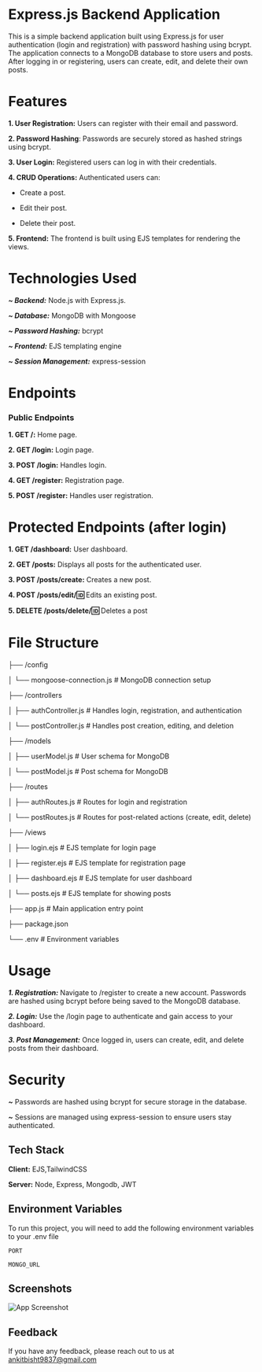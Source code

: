 


# Express.js Backend Application
This is a simple backend application built using Express.js for user authentication (login and registration) with password hashing using bcrypt. The application connects to a MongoDB database to store users and posts. After logging in or registering, users can create, edit, and delete their own posts.

# Features
**1. User Registration:**  Users can register with their email and password.

**2. Password Hashing**: Passwords are securely stored as hashed strings using bcrypt.

**3. User Login:** Registered users can log in with their credentials.

**4. CRUD Operations:** Authenticated users can:
                
- Create a post.

- Edit their post.

- Delete their post.

**5. Frontend:** The frontend is built using EJS templates for rendering the views.

# Technologies Used

***~ Backend:*** Node.js with Express.js.

***~ Database:*** MongoDB with Mongoose

***~ Password Hashing:*** bcrypt

***~ Frontend:*** EJS templating engine

***~ Session Management:*** express-session

# Endpoints
### Public Endpoints
**1. GET /:** Home page.

**2. GET /login:** Login page.

**3. POST /login:** Handles login.

**4. GET /register:** Registration page.

**5. POST /register:** Handles user registration.

# Protected Endpoints (after login)
**1. GET /dashboard:** User dashboard.

**2. GET /posts:** Displays all posts for the authenticated user.

**3. POST /posts/create:** Creates a new post.

**4. POST /posts/edit/:id:** Edits an existing post.

**5. DELETE /posts/delete/:id:** Deletes a post

# File Structure

├── /config

│   └── mongoose-connection.js  # MongoDB connection setup

├── /controllers

│   ├── authController.js       # Handles login, registration, and authentication

│   └── postController.js       # Handles post creation, editing, and deletion

├── /models

│   ├── userModel.js            # User schema for MongoDB

│   └── postModel.js            # Post schema for MongoDB

├── /routes

│   ├── authRoutes.js           # Routes for login and registration

│   └── postRoutes.js           # Routes for post-related actions (create, edit, delete)

├── /views

│   ├── login.ejs               # EJS template for login page

│   ├── register.ejs            # EJS template for registration page

│   ├── dashboard.ejs           # EJS template for user dashboard

│   └── posts.ejs               # EJS template for showing posts

├── app.js                      # Main application entry point

├── package.json

└── .env                        # Environment variables
 


# Usage

***1. Registration:*** Navigate to /register to create a new account. Passwords are hashed using bcrypt before being saved to the MongoDB database.

***2. Login:*** Use the /login page to authenticate and gain access to your dashboard.

***3. Post Management:*** Once logged in, users can create, edit, and delete posts from their dashboard.

# Security
***~*** Passwords are hashed using bcrypt for secure storage in the database.

***~*** Sessions are managed using express-session to ensure users stay authenticated.

## Tech Stack

**Client:** EJS,TailwindCSS

**Server:** Node, Express, Mongodb, JWT


## Environment Variables

To run this project, you will need to add the following environment variables to your .env file

`PORT`

`MONGO_URL`


## Screenshots

![App Screenshot](https://via.placeholder.com/468x300?text=App+Screenshot+Here)


## Feedback

If you have any feedback, please reach out to us at ankitbisht9837@gmail.com

